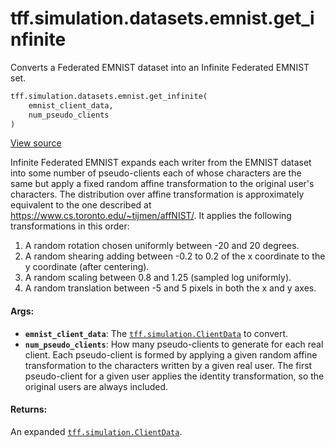 <div itemscope itemtype="http://developers.google.com/ReferenceObject">
<meta itemprop="name" content="tff.simulation.datasets.emnist.get_infinite" />
<meta itemprop="path" content="Stable" />
</div>

# tff.simulation.datasets.emnist.get_infinite

Converts a Federated EMNIST dataset into an Infinite Federated EMNIST set.

```python
tff.simulation.datasets.emnist.get_infinite(
    emnist_client_data,
    num_pseudo_clients
)
```

<a target="_blank" href="http://github.com/tensorflow/federated/tree/master/tensorflow_federated/python/simulation/datasets/emnist/load_data.py">View
source</a>

<!-- Placeholder for "Used in" -->

Infinite Federated EMNIST expands each writer from the EMNIST dataset into some
number of pseudo-clients each of whose characters are the same but apply a fixed
random affine transformation to the original user's characters. The distribution
over affine transformation is approximately equivalent to the one described at
https://www.cs.toronto.edu/~tijmen/affNIST/. It applies the following
transformations in this order:

1.  A random rotation chosen uniformly between -20 and 20 degrees.
2.  A random shearing adding between -0.2 to 0.2 of the x coordinate to the y
    coordinate (after centering).
3.  A random scaling between 0.8 and 1.25 (sampled log uniformly).
4.  A random translation between -5 and 5 pixels in both the x and y axes.

#### Args:

*   <b>`emnist_client_data`</b>: The
    <a href="../../../../tff/simulation/ClientData.md"><code>tff.simulation.ClientData</code></a>
    to convert.
*   <b>`num_pseudo_clients`</b>: How many pseudo-clients to generate for each
    real client. Each pseudo-client is formed by applying a given random affine
    transformation to the characters written by a given real user. The first
    pseudo-client for a given user applies the identity transformation, so the
    original users are always included.

#### Returns:

An expanded
<a href="../../../../tff/simulation/ClientData.md"><code>tff.simulation.ClientData</code></a>.
